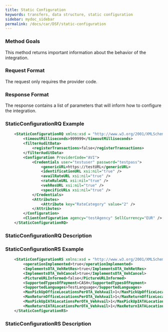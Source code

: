 ```yaml
---
title: Static Configuration
keywords: transfers, data structure, static configuration
sidebar: mydoc_sidebar
permalink: /docs/car/DSF/static-configuration
---
```




### Method Goals


This method returns important information about the behavior of the
integration.



### Request Format


The request only requires the provider code.



### Response Format


The response contains a list of parameters that will inform how to
configure the integration.



### StaticConfigurationRQ Example



~~~xml
    <StaticConfigurationRQ xmlns:xsd = "http://www.w3.org/2001/XMLSchema" xmlns:xsi = "http://www.w3.org/2001/XMLSchema-instance">
        <timeoutMilliseconds>999999</timeoutMilliseconds>
        <filterAuditData>
            <registerTransactions>false</registerTransactions>
        </filterAuditData>
        <Configuration ProviderCode="AVI">
            <Credentials user="testuser" password="testpass">
                <genericURL>https://testURL</genericURL>
                <identificationURL xsi:nil="true" />
                <availRateURL xsi:nil="true" />
                <rateRuleURL xsi:nil="true" />
                <vehResURL xsi:nil="true" />
                <specificURLs xsi:nil="true" />
            </Credentials>
            <Attributes>
                <Attribute key="RateCategory" value="2" />
            </Attributes>
        </Configuration>
        <ClientConfiguration agency="testAgency" SellCurrency="EUR" />
    </StaticConfigurationRQ>
~~~


### StaticConfigurationRQ Description




### StaticConfigurationRS Example



~~~xml
    <StaticConfigurationRS xmlns:xsd = "http://www.w3.org/2001/XMLSchema" xmlns:xsi = "http://www.w3.org/2001/XMLSchema-instance">
        <operationImplemented>true</operationImplemented>
        <ImplementsOTA_VehRetRes>true</ImplementsOTA_VehRetRes>
        <ImplementsOTA_VehCancel>true</ImplementsOTA_VehCancel>
        <PictureURLInformed>false</PictureURLInformed>
        <SupportedTypesOfPayment>CASH</SupportedTypesOfPayment>
        <SupportedLanguages>TestLanguage</SupportedLanguages>
        <MaxPickUpOfficeLocationsPerOTA_VehAvail>1</MaxPickUpOfficeLocationsPerOTA_VehAvail>
        <MaxReturnOfficeLocationsPerOTA_VehAvail>1</MaxReturnOfficeLocationsPerOTA_VehAvail>
        <MaxPickUpIATALocationsPerOTA_VehAvail>1</MaxPickUpIATALocationsPerOTA_VehAvail>
        <MaxReturnIATALocationsPerOTA_VehAvail>1</MaxReturnIATALocationsPerOTA_VehAvail>
    </StaticConfigurationRS>
~~~


### StaticConfigurationRS Description



